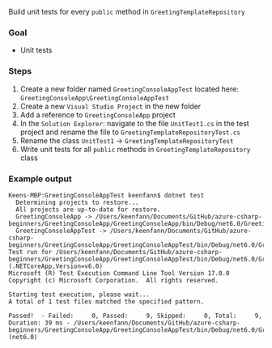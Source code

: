 Build unit tests for every `public` method in `GreetingTemplateRepository`

### Goal
- Unit tests

### Steps
1. Create a new folder named `GreetingConsoleAppTest` located here: `GreetingConsoleApp\GreetingConsoleAppTest`
2. Create a new `Visual Studio Project` in the new folder
3. Add a reference to `GreetingConsoleApp` project 
5. In the `Solution Explorer`: navigate to the file `UnitTest1.cs` in the test project and rename the file to `GreetingTemplateRepositoryTest.cs`
6. Rename the class `UnitTest1` -> `GreetingTemplateRepositoryTest`
7. Write unit tests for all `public` methods in `GreetingTemplateRepository` class

### Example output
```console
Keens-MBP:GreetingConsoleAppTest keenfann$ dotnet test
  Determining projects to restore...
  All projects are up-to-date for restore.
  GreetingConsoleApp -> /Users/keenfann/Documents/GitHub/azure-csharp-beginners/GreetingConsoleApp/GreetingConsoleApp/bin/Debug/net6.0/GreetingConsoleApp.dll
  GreetingConsoleAppTest -> /Users/keenfann/Documents/GitHub/azure-csharp-beginners/GreetingConsoleApp/GreetingConsoleAppTest/bin/Debug/net6.0/GreetingConsoleAppTest.dll
Test run for /Users/keenfann/Documents/GitHub/azure-csharp-beginners/GreetingConsoleApp/GreetingConsoleAppTest/bin/Debug/net6.0/GreetingConsoleAppTest.dll (.NETCoreApp,Version=v6.0)
Microsoft (R) Test Execution Command Line Tool Version 17.0.0
Copyright (c) Microsoft Corporation.  All rights reserved.

Starting test execution, please wait...
A total of 1 test files matched the specified pattern.

Passed!  - Failed:     0, Passed:     9, Skipped:     0, Total:     9, Duration: 39 ms - /Users/keenfann/Documents/GitHub/azure-csharp-beginners/GreetingConsoleApp/GreetingConsoleAppTest/bin/Debug/net6.0/GreetingConsoleAppTest.dll (net6.0)
```